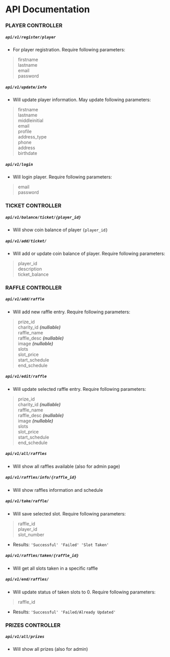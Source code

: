 # API Documentation

### PLAYER CONTROLLER

##### `api/v1/register/player`

* For player registration. Require following parameters:
>firstname \
>lastname \
>email \
>password 

##### `api/v1/update/info`

* Will update player information. May update following parameters:
>firstname \
>lastname \
>middleinitial \
>email \
>profile \
>address_type \
>phone \
>address \
>birthdate 

##### `api/v1/login`

* Will login player. Require following parameters:
>email \
>password

### TICKET CONTROLLER

##### `api/v1/balance/ticket/{player_id}`

* Will show coin balance of player `{player_id}`

##### `api/v1/add/ticket/`

* Will add or update coin balance of player. Require following parameters:
>player_id \
>description \
>ticket_balance 


### RAFFLE CONTROLLER

##### `api/v1/add/raffle`

* Will add new raffle entry. Require following parameters:
>prize_id \
>charity_id ***(nullable)***\
>raffle_name \
>raffle_desc ***(nullable)***\
>image ***(nullable)***\
>slots \
>slot_price \
>start_schedule \
>end_schedule

##### `api/v1/edit/raffle`

* Will update selected raffle entry. Require following parameters:
>prize_id \
>charity_id ***(nullable)***\
>raffle_name \
>raffle_desc ***(nullable)***\
>image ***(nullable)***\
>slots \
>slot_price \
>start_schedule \
>end_schedule

##### `api/v1/all/raffles`

* Will show all raffles available (also for admin page)

##### `api/v1/raffles/info/{raffle_id}`

* Will show raffles information and schedule

##### `api/v1/take/raffle/`

* Will save selected slot. Require following parameters:
>raffle_id \
>player_id \
>slot_number 
* Results: `'Successful' 'Failed' 'Slot Taken'`

##### `api/v1/raffles/taken/{raffle_id}`

* Will get all slots taken in a specific raffle

##### `api/v1/end/raffles/`

* Will update status of taken slots to 0. Require following parameters:
>raffle_id 
* Results: `'Successful' 'Failed/Already Updated'`

### PRIZES CONTROLLER

##### `api/v1/all/prizes`

* Will show all prizes (also for admin)


